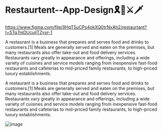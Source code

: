 # Restaurtent--App-Design🎗🏹⚔🗡

https://www.figma.com/file/9HqT5uCPs4okXQ0trNxAh2/restaurtant?t=5Tq7mDUcujlTZyxr-1

A restaurant is a business that prepares and serves food and drinks to customers.[1] Meals are generally served and eaten on the premises, but many restaurants also offer take-out and food delivery services. Restaurants vary greatly in appearance and offerings, including a wide variety of cuisines and service models ranging from inexpensive fast-food restaurants and cafeterias to mid-priced family restaurants, to high-priced luxury establishments.




A restaurant is a business that prepares and serves food and drinks to customers.[1] Meals are generally served and eaten on the premises, but many restaurants also offer take-out and food delivery services. Restaurants vary greatly in appearance and offerings, including a wide variety of cuisines and service models ranging from inexpensive fast-food restaurants and cafeterias to mid-priced family restaurants, to high-priced luxury establishments.




![image](https://user-images.githubusercontent.com/108079647/202862369-a142b2fe-fe43-4ef6-9b90-0680eb757fb2.png)
